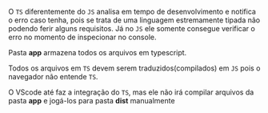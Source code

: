 O ``TS`` diferentemente do ``JS`` analisa em tempo de desenvolvimento e notifica o erro caso tenha, pois se trata de uma linguagem estremamente tipada não podendo ferir alguns requisitos. Já no ``JS`` ele somente consegue verificar o erro no momento de inspecionar no console.

Pasta **app** armazena todos os arquivos em typescript.

Todos os arquivos em ``TS`` devem serem traduzidos(compilados) em ``JS`` pois o navegador não entende ``TS``.

O VScode até faz a integração do ``TS``, mas ele não irá compilar arquivos da pasta **app** e jogá-los para pasta **dist** manualmente